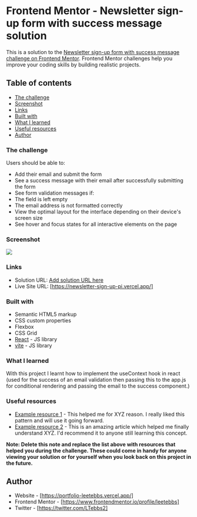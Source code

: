 # Frontend Mentor - Newsletter sign-up form with success message solution

This is a solution to the [Newsletter sign-up form with success message challenge on Frontend Mentor](https://www.frontendmentor.io/challenges/newsletter-signup-form-with-success-message-3FC1AZbNrv). Frontend Mentor challenges help you improve your coding skills by building realistic projects.

## Table of contents

- [The challenge](#the-challenge)
- [Screenshot](#screenshot)
- [Links](#links)
- [Built with](#built-with)
- [What I learned](#what-i-learned)
- [Useful resources](#useful-resources)
- [Author](#author)

### The challenge

Users should be able to:

- Add their email and submit the form
- See a success message with their email after successfully submitting the form
- See form validation messages if:
- The field is left empty
- The email address is not formatted correctly
- View the optimal layout for the interface depending on their device's screen size
- See hover and focus states for all interactive elements on the page

### Screenshot

![](./assets/images/desktop-screenshot.PNG)

### Links

- Solution URL: [Add solution URL here](https://your-solution-url.com)
- Live Site URL: [https://newsletter-sign-up-pi.vercel.app/]

### Built with

- Semantic HTML5 markup
- CSS custom properties
- Flexbox
- CSS Grid
- [React](https://reactjs.org/) - JS library
- [vite](https://vitejs.dev/) - JS library

### What I learned

With this project I learnt how to implement the useContext hook in react (used for the success of an email validation then passing this to the app.js for conditional rendering and passing the email to the success component.)

### Useful resources

- [Example resource 1](https://www.example.com) - This helped me for XYZ reason. I really liked this pattern and will use it going forward.
- [Example resource 2](https://www.example.com) - This is an amazing article which helped me finally understand XYZ. I'd recommend it to anyone still learning this concept.

**Note: Delete this note and replace the list above with resources that helped you during the challenge. These could come in handy for anyone viewing your solution or for yourself when you look back on this project in the future.**

## Author

- Website - [https://portfolio-leetebbs.vercel.app/]
- Frontend Mentor - [https://www.frontendmentor.io/profile/leetebbs]
- Twitter - [https://twitter.com/LTebbs2]
